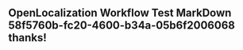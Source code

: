 <properties
ms.topic="hero-topic"
ms.test1="hero-topic"
ms.test2="test"/>


## OpenLocalization Workflow Test MarkDown 58f5760b-fc20-4600-b34a-05b6f2006068 thanks!



<!--HONumber=Jul16_HO3-->


